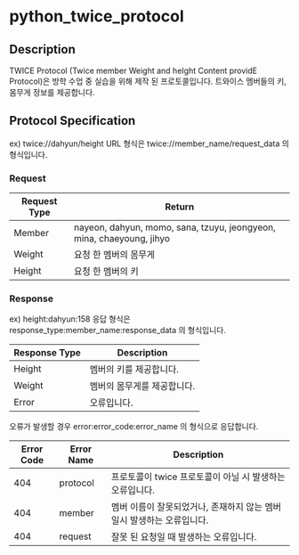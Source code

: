 # python_twice_protocol
## Description
TWICE Protocol (Twice member Weight and heIght Content providE Protocol)은 
방학 수업 중 실습을 위해 제작 된 프로토콜입니다.
트와이스 멤버들의 키, 몸무게 정보를 제공합니다.
## Protocol Specification

ex) twice://dahyun/height
URL 형식은 twice://member_name/request_data 의 형식입니다.
### Request

Request Type | Return
-------------| --------
Member | nayeon, dahyun, momo, sana, tzuyu, jeongyeon, mina, chaeyoung, jihyo
Weight | 요청 한 멤버의 몸무게
Height | 요청 한 멤버의 키
### Response

ex) height:dahyun:158
응답 형식은 response_type:member_name:response_data 의 형식입니다.

Response Type | Description
------------- | -----------
Height | 멤버의 키를 제공합니다.
Weight | 멤버의 몸무게를 제공합니다.
Error  | 오류입니다.

오류가 발생할 경우 error:error_code:error_name 의 형식으로 응답합니다.

Error Code | Error Name | Description
-----------| -----------| -------------
404 | protocol | 프로토콜이 twice 프로토콜이 아닐 시 발생하는 오류입니다.
404 | member | 멤버 이름이 잘못되었거나, 존재하지 않는 멤버일시 발생하는 오류입니다.
404 | request | 잘못 된 요청일 때 발생하는 오류입니다.
